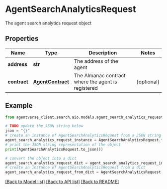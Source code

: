 # AgentSearchAnalyticsRequest

The agent search analytics request object

## Properties

Name | Type | Description | Notes
------------ | ------------- | ------------- | -------------
**address** | **str** | The address of the agent | 
**contract** | [**AgentContract**](AgentContract.md) | The Almanac contract where the agent is registered | [optional] 

## Example

```python
from agentverse_client.search.aio.models.agent_search_analytics_request import AgentSearchAnalyticsRequest

# TODO update the JSON string below
json = "{}"
# create an instance of AgentSearchAnalyticsRequest from a JSON string
agent_search_analytics_request_instance = AgentSearchAnalyticsRequest.from_json(json)
# print the JSON string representation of the object
print(AgentSearchAnalyticsRequest.to_json())

# convert the object into a dict
agent_search_analytics_request_dict = agent_search_analytics_request_instance.to_dict()
# create an instance of AgentSearchAnalyticsRequest from a dict
agent_search_analytics_request_from_dict = AgentSearchAnalyticsRequest.from_dict(agent_search_analytics_request_dict)
```
[[Back to Model list]](../README.md#documentation-for-models) [[Back to API list]](../README.md#documentation-for-api-endpoints) [[Back to README]](../README.md)


